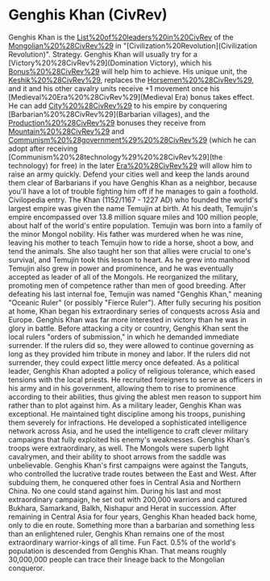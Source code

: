 # Genghis Khan (CivRev)

Genghis Khan is the [List%20of%20leaders%20in%20CivRev](leader) of the [Mongolian%20%28CivRev%29](Mongolians) in "[Civilization%20Revolution](Civilization Revolution)".
Strategy.
Genghis Khan will usually try for a [Victory%20%28CivRev%29](Domination Victory), which his [Bonus%20%28CivRev%29](bonuses) will help him to achieve. His unique unit, the [Keshik%20%28CivRev%29](Keshik), replaces the [Horsemen%20%28CivRev%29](Horsemen), and it and his other cavalry units receive +1 movement once his [Medieval%20Era%20%28CivRev%29](Medieval Era) bonus takes effect. He can add [City%20%28CivRev%29](cities) to his empire by conquering [Barbarian%20%28CivRev%29](Barbarian villages), and the [Production%20%28CivRev%29](production) bonuses they receive from [Mountain%20%28CivRev%29](mountains) and [Communism%20%28government%29%20%28CivRev%29](Communism) (which he can adopt after receiving [Communism%20%28technology%29%20%28CivRev%29](the technology) for free) in the later [Era%20%28CivRev%29](eras) will allow him to raise an army quickly. Defend your cities well and keep the lands around them clear of Barbarians if you have Genghis Khan as a neighbor, because you'll have a lot of trouble fighting him off if he manages to gain a foothold.
Civilopedia entry.
The Khan (1152/1167 - 1227 AD) who founded the world's largest empire was given the name Temujin at birth. At his death, Temujin's empire encompassed over 13.8 million square miles and 100 million people, about half of the world's entire population.
Temujin was born into a family of the minor Mongol nobility. His father was murdered when he was nine, leaving his mother to teach Temujin how to ride a horse, shoot a bow, and tend the animals. She also taught her son that allies were crucial to one's survival, and Temujin took this lesson to heart. As he grew into manhood Temujin also grew in power and prominence, and he was eventually accepted as leader of all of the Mongols. He reorganized the military, promoting men of competence rather than men of good breeding. After defeating his last internal foe, Temujin was named "Genghis Khan," meaning "Oceanic Ruler" (or possibly "Fierce Ruler"). After fully securing his position at home, Khan began his extraordinary series of conquests across Asia and Europe.
Genghis Khan was far more interested in victory than he was in glory in battle. Before attacking a city or country, Genghis Khan sent the local rulers "orders of submission," in which he demanded immediate surrender. If the rulers did so, they were allowed to continue governing as long as they provided him tribute in money and labor. If the rulers did not surrender, they could expect little mercy once defeated.
As a political leader, Genghis Khan adopted a policy of religious tolerance, which eased tensions with the local priests. He recruited foreigners to serve as officers in his army and in his government, allowing them to rise to prominence according to their abilities, thus giving the ablest men reason to support him rather than to plot against him.
As a military leader, Genghis Khan was exceptional. He maintained tight discipline among his troops, punishing them severely for infractions. He developed a sophisticated intelligence network across Asia, and he used the intelligence to craft clever military campaigns that fully exploited his enemy's weaknesses. Genghis Khan's troops were extraordinary, as well. The Mongols were superb light cavalrymen, and their ability to shoot arrows from the saddle was unbelievable.
Genghis Khan's first campaigns were against the Tanguts, who controlled the lucrative trade routes between the East and West. After subduing them, he conquered other foes in Central Asia and Northern China. No one could stand against him. During his last and most extraordinary campaign, he set out with 200,000 warriors and captured Bukhara, Samarkand, Balkh, Nishapur and Herat in succession. After remaining in Central Asia for four years, Genghis Khan headed back home, only to die en route.
Something more than a barbarian and something less than an enlightened ruler, Genghis Khan remains one of the most extraordinary warrior-kings of all time.
Fun Fact.
0.5% of the world's population is descended from Genghis Khan. That means roughly 30,000,000 people can trace their lineage back to the Mongolian conqueror.